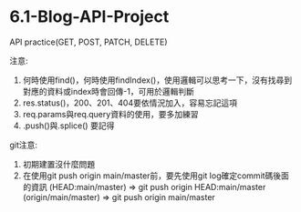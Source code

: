 # 6.1-Blog-API-Project
API practice(GET, POST, PATCH, DELETE)

注意:
1. 何時使用find()，何時使用findIndex()，使用邏輯可以思考一下，沒有找尋到對應的資料或index時會回傳-1，可用於邏輯判斷
2. res.status()，200、201、404要依情況加入，容易忘記這項
3. req.params與req.query資料的使用，要多加練習
4. .push()與.splice() 要記得

git注意:
1. 初期建置沒什麼問題
2. 在使用git push origin main/master前，要先使用git log確定commit碼後面的資訊
  (HEAD:main/master) => git push origin HEAD:main/master
  (origin/main/master) => git push origin main/master
